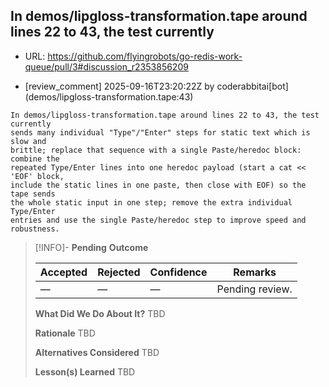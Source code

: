 ## In demos/lipgloss-transformation.tape around lines 22 to 43, the test currently

- URL: https://github.com/flyingrobots/go-redis-work-queue/pull/3#discussion_r2353856209

- [review_comment] 2025-09-16T23:20:22Z by coderabbitai[bot] (demos/lipgloss-transformation.tape:43)

```text
In demos/lipgloss-transformation.tape around lines 22 to 43, the test currently
sends many individual "Type"/"Enter" steps for static text which is slow and
brittle; replace that sequence with a single Paste/heredoc block: combine the
repeated Type/Enter lines into one heredoc payload (start a cat << 'EOF' block,
include the static lines in one paste, then close with EOF) so the tape sends
the whole static input in one step; remove the extra individual Type/Enter
entries and use the single Paste/heredoc step to improve speed and robustness.
```

> [!INFO]- **Pending**
> **Outcome**
> 
> | Accepted | Rejected | Confidence | Remarks |
> |----------|----------|------------|---------|
> | — | — | — | Pending review. |
>
> **What Did We Do About It?**
> TBD
>
> **Rationale**
> TBD
>
> **Alternatives Considered**
> TBD
>
> **Lesson(s) Learned**
> TBD
